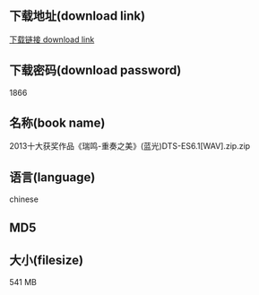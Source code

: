 ## 下载地址(download link)
[下载链接 download link](https://voluble-croquembouche-d321dc.netlify.app/?s=2013%E5%8D%81%E5%A4%A7%E8%8E%B7%E5%A5%96%E4%BD%9C%E5%93%81%E3%80%8A%E7%91%9E%E9%B8%A3-%E9%87%8D%E5%A5%8F%E4%B9%8B%E7%BE%8E%E3%80%8B%28%E8%93%9D%E5%85%89%29DTS-ES6.1%5BWAV%5D.zip)

## 下载密码(download password)
1866

## 名称(book name)
2013十大获奖作品《瑞鸣-重奏之美》(蓝光)DTS-ES6.1[WAV].zip.zip

## 语言(language)
chinese

## MD5


## 大小(filesize)
541 MB
